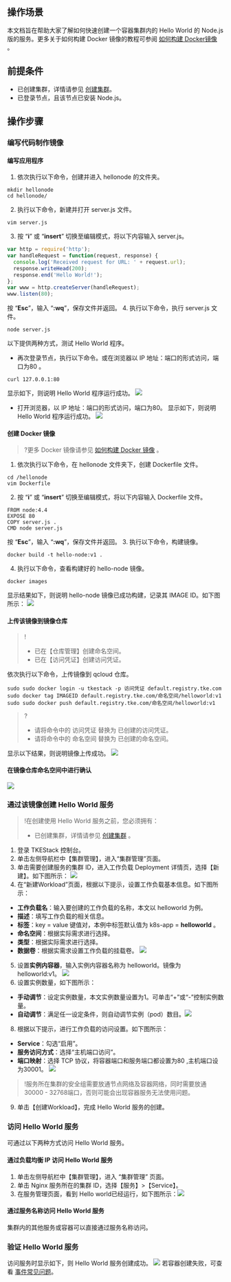 ## 操作场景
本文档旨在帮助大家了解如何快速创建一个容器集群内的 Hello World 的 Node.js 版的服务。更多关于如何构建 Docker 镜像的教程可参阅 [如何构建 Docker镜像](https://github.com/tkestack/docs/blob/master/QuickStart/%E5%85%A5%E9%97%A8%E7%A4%BA%E4%BE%8B/%E5%A6%82%E4%BD%95%E6%9E%84%E5%BB%BAdocker%E9%95%9C%E5%83%8F.md) 。

## 前提条件

- 已创建集群，详情请参见 [创建集群](https://github.com/tkestack/docs/blob/master/products/platform/cluster.md)。
- 已登录节点，且该节点已安装 Node.js。

## 操作步骤
### 编写代码制作镜像
#### 编写应用程序
1. 依次执行以下命令，创建并进入 hellonode 的文件夹。
```shell
mkdir hellonode
cd hellonode/
```
2. 执行以下命令，新建并打开 server.js 文件。
```
vim server.js
```
3. 按 “**i**” 或 “**insert**” 切换至编辑模式，将以下内容输入 server.js。
```js
var http = require('http');
var handleRequest = function(request, response) {
  console.log('Received request for URL: ' + request.url);
  response.writeHead(200);
  response.end('Hello World!');
};
var www = http.createServer(handleRequest);
www.listen(80);
```
按 “**Esc**”，输入 “**:wq**”，保存文件并返回。
4. 执行以下命令，执行 server.js 文件。
```shell
node server.js
```
以下提供两种方式，测试 Hello World 程序。
 - 再次登录节点，执行以下命令。或在浏览器以 IP 地址：端口的形式访问，端口为80 。
```shell
curl 127.0.0.1:80
```
显示如下，则说明 Hello World 程序运行成功。
![](../Images/Hello-World/helloworld-1.png)

 - 打开浏览器，以 IP 地址：端口的形式访问，端口为80。
 显示如下，则说明 Hello World 程序运行成功。
![](../Images/Hello-World/helloworld-2.png)


#### 创建 Docker 镜像
>?更多 Docker 镜像请参见 [如何构建 Docker 镜像](https://github.com/tkestack/docs/blob/master/QuickStart/%E5%85%A5%E9%97%A8%E7%A4%BA%E4%BE%8B/%E5%A6%82%E4%BD%95%E6%9E%84%E5%BB%BAdocker%E9%95%9C%E5%83%8F.md) 。
>
1. 依次执行以下命令，在 hellonode 文件夹下，创建 Dockerfile 文件。
```
cd /hellonode
vim Dockerfile
```
2. 按 “**i**” 或 “**insert**” 切换至编辑模式，将以下内容输入 Dockerfile 文件。
```shell
FROM node:4.4
EXPOSE 80
COPY server.js .
CMD node server.js
```
按 “**Esc**”，输入 “**:wq**”，保存文件并返回。
3. 执行以下命令，构建镜像。
```shell
docker build -t hello-node:v1 .
```
4. <span id="search">执行以下命令，查看构建好的 hello-node 镜像。</span>
```
docker images 
```
显示结果如下，则说明 hello-node 镜像已成功构建，记录其 IMAGE ID。如下图所示：
![](../Images/Hello-World/helloworld-3.png)


#### 上传该镜像到镜像仓库
>!
>- 已在【仓库管理】创建命名空间。
>- 已在【访问凭证】创建访问凭证。

依次执行以下命令，上传镜像到 qcloud 仓库。
```shell
sudo sudo docker login -u tkestack -p 访问凭证 default.registry.tke.com
sudo docker tag IMAGEID default.registry.tke.com/命名空间/helloworld:v1
sudo sudo docker push default.registry.tke.com/命名空间/helloworld:v1
```
>?
>- 请将命令中的 访问凭证 替换为 已创建的访问凭证。
>- 请将命令中的 命名空间 替换为 已创建的命名空间。
>
显示以下结果，则说明镜像上传成功。
![](../Images/Hello-World/helloworld-4.png)

#### 在镜像仓库命名空间中进行确认

![](../Images/Hello-World/helloworld-6.png)



### 通过该镜像创建 Hello World 服务

>!在创建使用 Hello World 服务之前，您必须拥有：
>- 已创建集群，详情请参见 [创建集群](https://github.com/tkestack/docs/blob/master/products/platform/cluster.md) 。
>
1. 登录 TKEStack 控制台。
2. 单击左侧导航栏中【集群管理】，进入“集群管理”页面。
2. 单击需要创建服务的集群 ID，进入工作负载 Deployment 详情页，选择【新建】。如下图所示：
![](../Images/Hello-World/helloworld-5.png)
4. 在“新建Workload”页面，根据以下提示，设置工作负载基本信息。如下图所示：
 - **工作负载名**：输入要创建的工作负载的名称，本文以 helloworld 为例。
 - **描述**：填写工作负载的相关信息。
 - **标签**：key = value 键值对，本例中标签默认值为 k8s-app = **helloworld** 。
 - **命名空间**：根据实际需求进行选择。
 - **类型**：根据实际需求进行选择。
 - **数据卷**：根据实需求设置工作负载的挂载卷。
![](../Images/Hello-World/helloworld-8.png)
5. 设置**实例内容器**，输入实例内容器名称为 helloworld。镜像为helloworld:v1。
   ![](../Images/Hello-World/helloworld-7.png)
7. 设置实例数量，如下图所示：
 - **手动调节**：设定实例数量，本文实例数量设置为1。可单击“+”或“-”控制实例数量。
 - **自动调节**：满足任一设定条件，则自动调节实例（pod）数目。![](../Images/Hello-World/helloworld-9.png)
8.   根据以下提示，进行工作负载的访问设置。如下图所示：   
 - **Service**：勾选“启用”。
 - **服务访问方式**：选择“主机端口访问”。
 - **端口映射**：选择 TCP 协议，将容器端口和服务端口都设置为80 ,主机端口设为30001。
 ![](../Images/Hello-World/helloworld-10.png)
 >!服务所在集群的安全组需要放通节点网络及容器网络，同时需要放通30000 - 32768端口，否则可能会出现容器服务无法使用问题。
9. 单击【创建Workload】，完成 Hello World 服务的创建。

### 访问 Hello World 服务
可通过以下两种方式访问 Hello World 服务。
#### 通过负载均衡 IP 访问 Hello World 服务
1. 单击左侧导航栏中【集群管理】，进入 “集群管理” 页面。
2. 单击 Nginx 服务所在的集群 ID，选择【服务】>【Service】。
3. 在服务管理页面，看到 Hello world已经运行，如下图所示：![](../Images/Hello-World/helloworld-11.png)
#### 通过服务名称访问 Hello World 服务
集群内的其他服务或容器可以直接通过服务名称访问。

### 验证 Hello World 服务
访问服务时显示如下，则 Hello World 服务创建成功。
![](../Images/Hello-World/helloworld-2.png)
若容器创建失败，可查看 [事件常见问题](https://github.com/tkestack/docs/blob/master/FAQ/events.md)。

